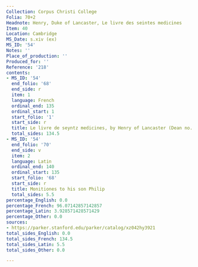 ```yaml
---
Collection: Corpus Christi College
Folia: 70+2
Headnote: Henry, Duke of Lancaster, Le livre des seintes medicines
Item: 40
Location: Cambridge
MS_Date: s.xiv (ex)
MS_ID: '54'
Notes: ''
Place_of_production: ''
Produced_for: ''
Reference: '218'
contents:
- MS_ID: '54'
  end_folio: '68'
  end_side: r
  item: 1
  language: French
  ordinal_end: 135
  ordinal_start: 1
  start_folio: '1'
  start_side: r
  title: Le livre de seyntz medicines, by Henry of Lancaster (Dean no. 696)
  total_sides: 134.5
- MS_ID: '54'
  end_folio: '70'
  end_side: v
  item: 2
  language: Latin
  ordinal_end: 140
  ordinal_start: 135
  start_folio: '68'
  start_side: r
  title: Monitiones to his son Philip
  total_sides: 5.5
percentage_English: 0.0
percentage_French: 96.07142857142857
percentage_Latin: 3.928571428571429
percentage_Other: 0.0
sources:
- https://parker.stanford.edu/parker/catalog/xz042hy3921
total_sides_English: 0.0
total_sides_French: 134.5
total_sides_Latin: 5.5
total_sides_Other: 0.0

---
```

